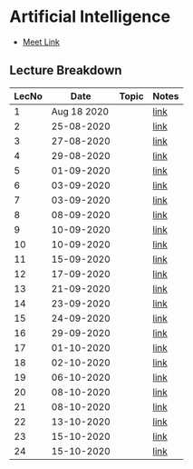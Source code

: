 # Artificial Intelligence

- [Meet Link](https://meet.google.com/uqg-hajn-pdi)

## Lecture Breakdown

| LecNo | Date        | Topic | Notes                         |
| ----- | ----------- | ----- | ----------------------------- |
| 1     | Aug 18 2020 |       | [link](Lec1Aug18/README.md)   |
| 2     | 25-08-2020  |       | [link](Lec2Aug25/README.md)   |
| 3     | 27-08-2020  |       | [link](Lec3Aug27/README.md)   |
| 4     | 29-08-2020  |       | [link](Lec4Aug29/README.md)   |
| 5     | 01-09-2020  |       | [link](Lec5Sept1/README.md)   |
| 6     | 03-09-2020  |       | [link](Lec6Sept3/README.md)   |
| 7     | 03-09-2020  |       | [link](Lec7Sept3/README.md)   |
| 8     | 08-09-2020  |       | [link](Lec8Sept8/README.md)   |
| 9     | 10-09-2020  |       | [link](Lec9Sept10/README.md)  |
| 10    | 10-09-2020  |       | [link](Lec10Sept10/README.md) |
| 11    | 15-09-2020  |       | [link](Lec11Sept15/README.md) |
| 12    | 17-09-2020  |       | [link](Lec12Sept17/README.md) |
| 13    | 21-09-2020  |       | [link](Lec13Sept21/README.md) |
| 14    | 23-09-2020  |       | [link](Lec14Sept23/README.md) |
| 15    | 24-09-2020  |       | [link](Lec15Sept24/README.md) |
| 16    | 29-09-2020  |       | [link](Lec16Sept29/README.md) |
| 17    | 01-10-2020  |       | [link](Lec17Oct1/README.md)   |
| 18    | 02-10-2020  |       | [link](Lec18Oct2/README.md)   |
| 19    | 06-10-2020  |       | [link](Lec19Oct6/README.md)   |
| 20    | 08-10-2020  |       | [link](Lec20Oct8/README.md)   |
| 21    | 08-10-2020  |       | [link](Lec21Oct8/README.md)   |
| 22    | 13-10-2020  |       | [link](Lec22Oct13/README.md)  |
| 23    | 15-10-2020  |       | [link](Lec23Oct15/README.md)  |
| 24    | 15-10-2020  |       | [link](Lec24Oct15/README.md)  |